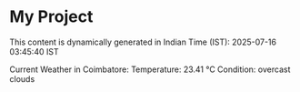 # My Project

This content is dynamically generated in Indian Time (IST): 2025-07-16 03:45:40 IST


Current Weather in Coimbatore:
Temperature: 23.41 °C
Condition: overcast clouds
